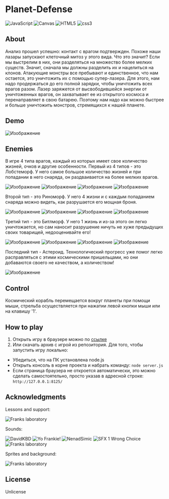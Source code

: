 # Planet-Defense
<img src="https://img.shields.io/badge/JavaScript-004524?style=for-the-badge&logo=javascript&logoColor=yellow" alt="JavaScript"> <img src="https://img.shields.io/badge/Canvas-6495ed?style=for-the-badge&logo=html5&logoColor=#E34F26" alt="Canvas">
<img src="https://img.shields.io/badge/HTML5-004524?style=for-the-badge&logo=html5&logoColor=#E34F26" alt="HTML5">
<img src="https://img.shields.io/badge/CSS3-004524?style=for-the-badge&logo=css3&logoColor=#E34F26" alt="css3">

## About
Анализ прошел успешно: контакт с врагом подтвержден. Похоже наши лазары запускают клеточный митоз у этого вида. Что это значит? Если мы выстрелим в них, они разделяться на множество более мелких существ. Значит, сначала мы должны разделить их и нацелиться на клонов. Атакующие монстры все пребывают и единственное, что нам остается, это уничтожить их с помощью супер-лазера. Для этого, нам надо продержаться до его полной зарядки, чтобы уничтожить всех врагов разом. Лазер заряжется от высвободившейся энергии от уничтоженных врагов, он захватывает ее из открытого космоса и перенаправляет в свою батарею. Поэтому нам надо как можно быстрее и больше уничтожить монстров, стремящихся к нашей планете.

## Demo
![Изображение][1]

## Enemies
В игре 4 типа врагов, каждый из которых имеет свое количество жизней, очков и другие особенности. 
Первый из 4 типов - это Лобстеморф. У него самое большое количество жизней и при попадании в него снаряда, он раздваивается на более мелких врагов.

![Изображение][2] ![Изображение][3] ![Изображение][4] ![Изображение][5]

Второй тип - это Риноморф. У него 4 жизни и с каждым попаданием снаряда можно видеть, как разрушается его мощная броня.

![Изображение][6] ![Изображение][7] ![Изображение][8] ![Изображение][9]

Третий тип - это Битлморф. У него 1 жизнь и из-за этого он легко уничтожается, но сам наносит разрушение ничуть не хуже предыдущих своих товарищей, недооценивайте его!

![Изображение][10] ![Изображение][11] ![Изображение][12] ![Изображение][13]

Последний тип - Астероид. Технологический прогресс уже помог легко расправляться с этими космическими пришельцами, но они добаваются своего не качеством, а количеством!

![Изображение][14]

## Control
Космический корабль перемещается вокруг планеты при помощи мыши, стрельба осуществляется при нажатии левой кнопки мыши или на клавишу '1'.

## How to play
1. Открыть игру в браузере можно по [ссылке](https://mogrima.github.io/Planet-Defense/)
2. Или скачать архив с игрой из репозитория. Для того, чтобы запустить игру локально:
  * Убедиться, что на ПК установлена node.js
  * Открыть консоль в корне проекта и набрать команду:
  ```node server.js ```
  * Если страница браузера не откроется автоматически, это можно сделать самостоятельно, просто указав в адресной строке: ```http://127.0.0.1:8125/```

## Acknowledgments
Lessons and support:

<img src="https://img.shields.io/badge/Franks laboratory -ffd700?style=for-the-badge&logo=youtube&logoColor=#FF0000" alt="Franks laboratory ">

Sounds:

<img src="https://img.shields.io/badge/DavidKBD -ffd700?style=for-the-badge&logo=itchdotio&logoColor=#FA5C5C" alt="DavidKBD "> <img src="https://img.shields.io/badge/Yo Frankie! -ffd700?style=for-the-badge&logo=itchdotio&logoColor=#FA5C5C" alt="Yo Frankie! "> <img src="https://img.shields.io/badge/NenadSimic -ffd700?style=for-the-badge&logo=itchdotio&logoColor=#FA5C5C" alt="NenadSimic "> <img src="https://img.shields.io/badge/SFX 1 Wrong Choice -ffd700?style=for-the-badge&logo=itchdotio&logoColor=#FA5C5C" alt="SFX 1 Wrong Choice "> <img src="https://img.shields.io/badge/Franks laboratory -ffd700?style=for-the-badge&logo=youtube&logoColor=#FF0000" alt="Franks laboratory ">

Sprites and background:

<img src="https://img.shields.io/badge/Franks laboratory -ffd700?style=for-the-badge&logo=youtube&logoColor=#FF0000" alt="Franks laboratory ">

## License

Unlicense

[1]:https://github.com/Mogrima/Planet-Defense/blob/master/Assets/preview/preview.png
[2]:Assets/preview/enemy1.png
[3]:Assets/preview/enemy2.png
[4]:Assets/preview/enemy3.png
[5]:Assets/preview/enemy4.png
[6]:Assets/preview/enemy5.png
[7]:Assets/preview/enemy6.png
[8]:Assets/preview/enemy7.png
[9]:Assets/preview/enemy8.png
[10]:Assets/preview/enemy9.png
[11]:Assets/preview/enemy10.png
[12]:Assets/preview/enemy11.png
[13]:Assets/preview/enemy12.png
[14]:Assets/preview/enemy13.png
